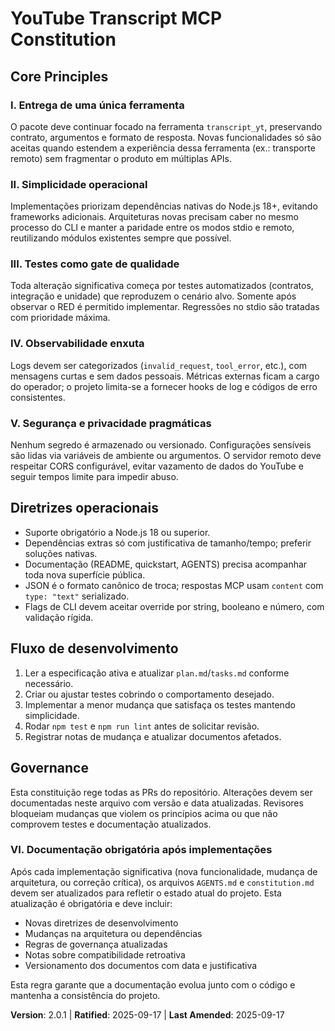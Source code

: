 # YouTube Transcript MCP Constitution

## Core Principles

### I. Entrega de uma única ferramenta
O pacote deve continuar focado na ferramenta `transcript_yt`, preservando contrato, argumentos e formato de resposta. Novas funcionalidades só são aceitas quando estendem a experiência dessa ferramenta (ex.: transporte remoto) sem fragmentar o produto em múltiplas APIs.

### II. Simplicidade operacional
Implementações priorizam dependências nativas do Node.js 18+, evitando frameworks adicionais. Arquiteturas novas precisam caber no mesmo processo do CLI e manter a paridade entre os modos stdio e remoto, reutilizando módulos existentes sempre que possível.

### III. Testes como gate de qualidade
Toda alteração significativa começa por testes automatizados (contratos, integração e unidade) que reproduzem o cenário alvo. Somente após observar o RED é permitido implementar. Regressões no stdio são tratadas com prioridade máxima.

### IV. Observabilidade enxuta
Logs devem ser categorizados (`invalid_request`, `tool_error`, etc.), com mensagens curtas e sem dados pessoais. Métricas externas ficam a cargo do operador; o projeto limita-se a fornecer hooks de log e códigos de erro consistentes.

### V. Segurança e privacidade pragmáticas
Nenhum segredo é armazenado ou versionado. Configurações sensíveis são lidas via variáveis de ambiente ou argumentos. O servidor remoto deve respeitar CORS configurável, evitar vazamento de dados do YouTube e seguir tempos limite para impedir abuso.

## Diretrizes operacionais
- Suporte obrigatório a Node.js 18 ou superior.
- Dependências extras só com justificativa de tamanho/tempo; preferir soluções nativas.
- Documentação (README, quickstart, AGENTS) precisa acompanhar toda nova superfície pública.
- JSON é o formato canônico de troca; respostas MCP usam `content` com `type: "text"` serializado.
- Flags de CLI devem aceitar override por string, booleano e número, com validação rígida.

## Fluxo de desenvolvimento
1. Ler a especificação ativa e atualizar `plan.md`/`tasks.md` conforme necessário.
2. Criar ou ajustar testes cobrindo o comportamento desejado.
3. Implementar a menor mudança que satisfaça os testes mantendo simplicidade.
4. Rodar `npm test` e `npm run lint` antes de solicitar revisão.
5. Registrar notas de mudança e atualizar documentos afetados.

## Governance
Esta constituição rege todas as PRs do repositório. Alterações devem ser documentadas neste arquivo com versão e data atualizadas. Revisores bloqueiam mudanças que violem os princípios acima ou que não comprovem testes e documentação atualizados.

### VI. Documentação obrigatória após implementações
Após cada implementação significativa (nova funcionalidade, mudança de arquitetura, ou correção crítica), os arquivos `AGENTS.md` e `constitution.md` devem ser atualizados para refletir o estado atual do projeto. Esta atualização é obrigatória e deve incluir:
- Novas diretrizes de desenvolvimento
- Mudanças na arquitetura ou dependências
- Regras de governança atualizadas
- Notas sobre compatibilidade retroativa
- Versionamento dos documentos com data e justificativa

Esta regra garante que a documentação evolua junto com o código e mantenha a consistência do projeto.

**Version**: 2.0.1 | **Ratified**: 2025-09-17 | **Last Amended**: 2025-09-17
